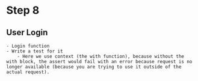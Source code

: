 # Step 8

## User Login
    - Login function
    - Write a test for it
        - Here we use context (the with function), because without the with block, the assert would fail with an error because request is no longer available (because you are trying to use it outside of the actual request).
    
